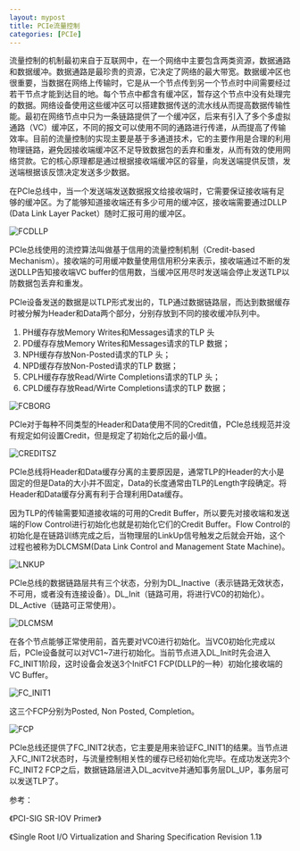 ```yaml
---
layout: mypost
title: PCIe流量控制
categories: [PCIe]
---
```


流量控制的机制最初来自于互联网中，在一个网络中主要包含两类资源，数据通路和数据缓冲。数据通路是最珍贵的资源，它决定了网络的最大带宽。数据缓冲区也很重要，当数据在网络上传输时，它是从一个节点传到另一个节点时中间需要经过若干节点才能到达目的地。每个节点中都含有缓冲区，暂存这个节点中没有处理完的数据。网络设备使用这些缓冲区可以搭建数据传送的流水线从而提高数据传输性能。最初在网络节点中只为一条链路提供了一个缓冲区，后来有引入了多个多虚拟通路（VC）缓冲区，不同的报文可以使用不同的通路进行传递，从而提高了传输效率。目前的流量控制的实现主要是基于多通道技术，它的主要作用是合理的利用物理链路，避免因接收端缓冲区不足导致数据包的丢弃和重发，从而有效的使用网络贷款。它的核心原理都是通过根据接收端缓冲区的容量，向发送端提供反馈，发送端根据该反馈决定发送多少数据。

在PCIe总线中，当一个发送端发送数据报文给接收端时，它需要保证接收端有足够的缓冲区。为了能够知道接收端还有多少可用的缓冲区，接收端需要通过DLLP (Data Link Layer Packet）随时汇报可用的缓冲区。

![FCDLLP](FCDLLP.png)

PCIe总线使用的流控算法叫做基于信用的流量控制机制（Credit-based Mechanism）。接收端的可用缓冲数量使用信用积分来表示，接收端通过不断的发送DLLP告知接收端VC buffer的信用数，当缓冲区用尽时发送端会停止发送TLP以防数据包丢弃和重发。

PCIe设备发送的数据是以TLP形式发出的，TLP通过数据链路层，而达到数据缓存时被分解为Header和Data两个部分，分别存放到不同的接收缓冲队列中。
1. PH缓存存放Memory Writes和Messages请求的TLP 头
2. PD缓存存放Memory Writes和Messages请求的TLP 数据；
3. NPH缓存存放Non-Posted请求的TLP 头；
4. NPD缓存存放Non-Posted请求的TLP 数据；
5. CPLH缓存存放Read/Wirte Completions请求的TLP 头；
6. CPLD缓存存放Read/Wirte Completions请求的TLP 数据；

![FCBORG](FCBORG.png)

PCIe对于每种不同类型的Header和Data使用不同的Credit值，PCIe总线规范并没有规定如何设置Credit，但是规定了初始化之后的最小值。

![CREDITSZ](CREDITSZ.png)

PCIe总线将Header和Data缓存分离的主要原因是，通常TLP的Header的大小是固定的但是Data的大小并不固定，Data的长度通常由TLP的Length字段确定。将Header和Data缓存分离有利于合理利用Data缓存。

因为TLP的传输需要知道接收端的可用的Credit Buffer，所以要先对接收端和发送端的Flow Control进行初始化也就是初始化它们的Credit Buffer。Flow Control的初始化是在链路训练完成之后，当物理层的LinkUp信号触发之后就会开始，这个过程也被称为DLCMSM(Data Link Control and Management State Machine)。

![LNKUP](LNKUP.png)

PCIe总线的数据链路层共有三个状态，分别为DL_Inactive（表示链路无效状态，不可用，或者没有连接设备）。DL_Init（链路可用，将进行VC0的初始化）。DL_Active（链路可正常使用）。

![DLCMSM](DLCMSM.png)

在各个节点能够正常使用前，首先要对VC0进行初始化。当VC0初始化完成以后，PCIe设备就可以对VC1~7进行初始化。当前节点进入DL_Init时先会进入FC_INIT1阶段，这时设备会发送3个InitFC1 FCP(DLLP的一种）初始化接收端的VC Buffer。

![FC_INIT1](FC_INIT1.png)

这三个FCP分别为Posted, Non Posted, Completion。

![FCP](FCP.png)

PCIe总线还提供了FC_INIT2状态，它主要是用来验证FC_INIT1的结果。当节点进入FC_INIT2状态时，与流量控制相关性的缓存已经初始化完毕。在成功发送完3个FC_INIT2 FCP之后，数据链路层进入DL_acvitve并通知事务层DL_UP，事务层可以发送TLP了。

参考：

《PCI-SIG SR-IOV Primer》

《Single Root I/O Virtualization and Sharing Specification Revision 1.1》
